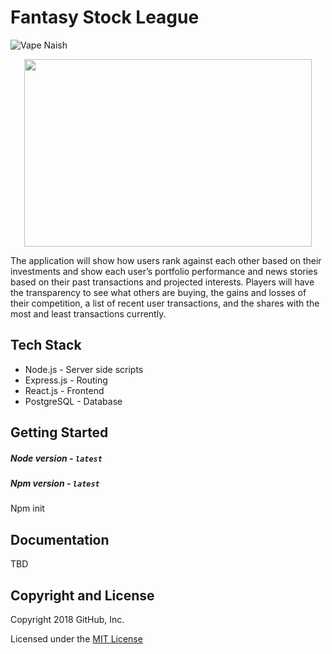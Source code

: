 # Fantasy Stock League

![Vape Naish](https://github.com/304MarketWatch/FantasyStockLeague/blob/master/vn.jpg)
<p align="center">
  <img width="460" height="300" src="https://github.com/304MarketWatch/FantasyStockLeague/blob/master/vn.jpg">
</p>

The application will show how users rank against each other based on their investments and show each user’s portfolio performance and news stories based on their past transactions and projected interests. Players will have the transparency to see what others are buying, the gains and losses of their competition, a list of recent user transactions, and the shares with the most and least transactions currently. 

## Tech Stack
- Node.js - Server side scripts
- Express.js - Routing
- React.js - Frontend
- PostgreSQL - Database

## Getting Started
##### Node version - `latest`
##### Npm version - `latest`

Npm init

## Documentation

TBD

## Copyright and License
Copyright 2018 GitHub, Inc.

Licensed under the [MIT License](https://github.com/304MarketWatch/FantasyStockLeague/blob/master/LICENSE.txt)
